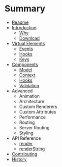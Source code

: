 # Summary

* [Readme](/README.md)
* [Introduction](/docs/overview.md)
  * [Why](/docs/why.md)
  * [Download](/docs/download.md)
* [Virtual Elements](/docs/virtual-elements/index.md)
  * [Events](/docs/virtual-elements/event-listeners.md)
  * [Hooks](/docs/virtual-elements/attribute-hooks.md)
  * [Keys](/docs/virtual-elements/keys.md)
* [Components](/docs/components/introduction.md)
  * [Model](/docs/components/model.md)
  * [Context](/docs/components/context.md)
  * [Hooks](/docs/components/hooks.md)
  * [Validation](/docs/components/validation.md)
* Advanced
  * Animation
  * Architecture
  * Custom Renderers
  * Custom Attributes
  * Performance
  * Routing
  * Server Routing
  * Styling
* API Reference
  * [render](/docs/api/render.md)
  * [renderString](/docs/api/render-string.md)
* [Contributing](/docs/contributing.md)
* [History](/docs/history.md)
